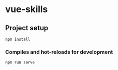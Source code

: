 # vue-skills

## Project setup
```
npm install
```

### Compiles and hot-reloads for development
```
npm run serve
```


